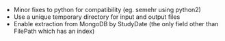 * Minor fixes to python for compatibility (eg. semehr using python2)
* Use a unique temporary directory for input and output files
* Enable extraction from MongoDB by StudyDate (the only field other than FilePath which has an index)
